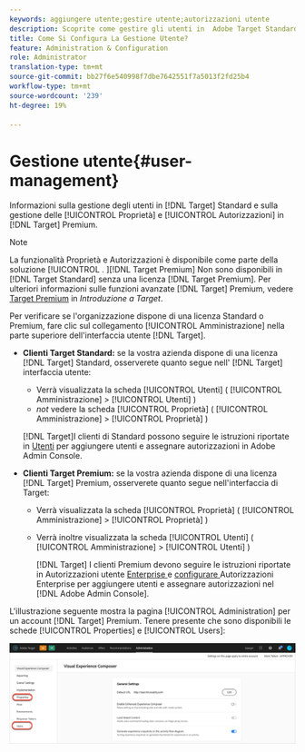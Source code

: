 ```yaml
---
keywords: aggiungere utente;gestire utente;autorizzazioni utente
description: Scoprite come gestire gli utenti in  Adobe Target Standard e gestire le proprietà e le autorizzazioni aziendali in  Adobe Target Premium.
title: Come Si Configura La Gestione Utente?
feature: Administration & Configuration
role: Administrator
translation-type: tm+mt
source-git-commit: bb27f6e540998f7dbe7642551f7a5013f2fd25b4
workflow-type: tm+mt
source-wordcount: '239'
ht-degree: 19%

---
```



# Gestione utente{#user-management}

Informazioni sulla gestione degli utenti in [!DNL Target] Standard e sulla gestione delle [!UICONTROL Proprietà] e [!UICONTROL Autorizzazioni] in [!DNL Target] Premium.

>[!NOTE]
>
>La funzionalità Proprietà e Autorizzazioni è disponibile come parte della soluzione [!UICONTROL . ][!DNL Target Premium] Non sono disponibili in [!DNL Target Standard] senza una licenza [!DNL Target Premium]. Per ulteriori informazioni sulle funzioni avanzate [!DNL Target] Premium, vedere [Target Premium](/help/c-intro/intro.md#premium) in *Introduzione a Target*.

Per verificare se l&#39;organizzazione dispone di una licenza Standard o Premium, fare clic sul collegamento [!UICONTROL Amministrazione] nella parte superiore dell&#39;interfaccia utente [!DNL Target].

* **Clienti Target Standard:** se la vostra azienda dispone di una licenza  [!DNL Target] Standard, osserverete quanto segue nell&#39; [!DNL Target] interfaccia utente:

   * Verrà visualizzata la scheda [!UICONTROL Utenti] ( [!UICONTROL Amministrazione] > [!UICONTROL Utenti] )
   * *not* vedere la scheda [!UICONTROL Proprietà] ( [!UICONTROL Amministrazione] > [!UICONTROL Proprietà] )

   [!DNL Target]I clienti di Standard possono seguire le istruzioni riportate in [Utenti](/help/administrating-target/c-user-management/c-user-management/user-management.md) per aggiungere utenti e assegnare autorizzazioni in Adobe Admin Console.

* **Clienti Target Premium:** se la vostra azienda dispone di una licenza  [!DNL Target] Premium, osserverete quanto segue nell&#39;interfaccia di Target:

   * Verrà visualizzata la scheda [!UICONTROL Proprietà] ( [!UICONTROL Amministrazione] > [!UICONTROL Proprietà] )
   * Verrà inoltre visualizzata la scheda [!UICONTROL Utenti] ( [!UICONTROL Amministrazione] > [!UICONTROL Utenti] )

      [!DNL Target] I clienti Premium devono seguire le istruzioni riportate in Autorizzazioni utente  [Enterprise ](/help/administrating-target/c-user-management/property-channel/property-channel.md#concept_E396B16FA2024ADBA27BC056138F9838) e  [configurare ](/help/administrating-target/c-user-management/property-channel/properties-overview.md#concept_22F2855DBF0D4754B9460F5D68749C71) Autorizzazioni Enterprise per aggiungere utenti e assegnare autorizzazioni nel  [!DNL Adobe Admin Console].

L&#39;illustrazione seguente mostra la pagina [!UICONTROL Administration] per un account [!DNL Target] Premium. Tenere presente che sono disponibili le schede [!UICONTROL Properties] e [!UICONTROL Users]:

![Scheda Amministrazione](/help/administrating-target/assets/premium.png)

